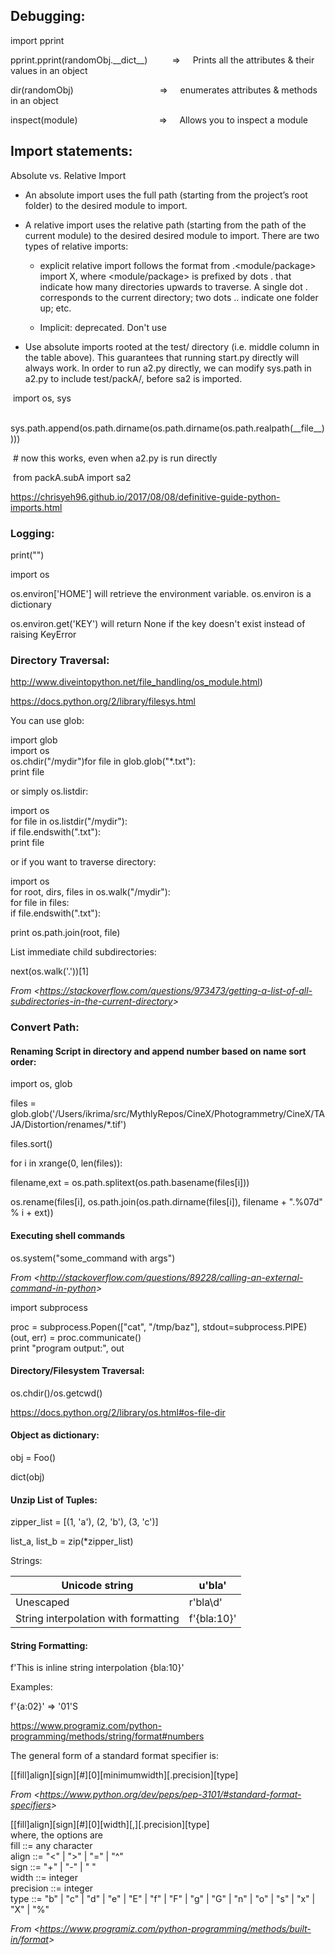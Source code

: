 ## **Debugging:**

import pprint

pprint.pprint(randomObj.\_\_dict\_\_)          =&gt;     Prints all the attributes & their values in an object

dir(randomObj)                                   =&gt;     enumerates attributes & methods in an object

inspect(module)                                 =&gt;     Allows you to inspect a module

## **Import statements:**

Absolute vs. Relative Import

- An absolute import uses the full path (starting from the project’s root folder) to the desired module to import.

- A relative import uses the relative path (starting from the path of the current module) to the desired desired module to import. There are two types of relative imports:

  - explicit relative import follows the format from .&lt;module/package&gt; import X, where &lt;module/package&gt; is prefixed by dots . that indicate how many directories upwards to traverse. A single dot . corresponds to the current directory; two dots .. indicate one folder up; etc.

  - Implicit: deprecated. Don't use

* Use absolute imports rooted at the test/ directory (i.e. middle column in the table above). This guarantees that running start.py directly will always work. In order to run a2.py directly, we can modify sys.path in a2.py to include test/packA/, before sa2 is imported.

​ import os, sys

​ sys.path.append(os.path.dirname(os.path.dirname(os.path.realpath(\_\_file\_\_))))

​ \# now this works, even when a2.py is run directly

​ from packA.subA import sa2

<https://chrisyeh96.github.io/2017/08/08/definitive-guide-python-imports.html>

### **Logging:**

print("")

import os

os.environ\['HOME'\] will retrieve the environment variable. os.environ is a dictionary

os.environ.get('KEY') will return None if the key doesn't exist instead of raising KeyError

### **Directory Traversal:**

<http://www.diveintopython.net/file_handling/os_module.html>)

<https://docs.python.org/2/library/filesys.html>

You can use glob:

import glob  
import os  
os.chdir("/mydir")for file in glob.glob("\*.txt"):  
print file

or simply os.listdir:

import os  
for file in os.listdir("/mydir"):  
if file.endswith(".txt"):  
print file

or if you want to traverse directory:

import os  
for root, dirs, files in os.walk("/mydir"):  
for file in files:  
if file.endswith(".txt"):

print os.path.join(root, file)

List immediate child subdirectories:

next(os.walk('.'))\[1\]

_From &lt;<https://stackoverflow.com/questions/973473/getting-a-list-of-all-subdirectories-in-the-current-directory>&gt;_

### **Convert Path:**

#### **Renaming Script in directory and append number based on name sort order:**

import os, glob

files = glob.glob('/Users/ikrima/src/MythlyRepos/CineX/Photogrammetry/CineX/TAJA/Distortion/renames/\*.tif')

files.sort()

for i in xrange(0, len(files)):

filename,ext = os.path.splitext(os.path.basename(files\[i\]))

os.rename(files\[i\], os.path.join(os.path.dirname(files\[i\]), filename + ".%07d" % i + ext))

#### **Executing shell commands**

os.system("some_command with args")

_From &lt;<http://stackoverflow.com/questions/89228/calling-an-external-command-in-python>&gt;_

import subprocess

proc = subprocess.Popen(\["cat", "/tmp/baz"\], stdout=subprocess.PIPE)  
(out, err) = proc.communicate()  
print "program output:", out

#### **Directory/Filesystem Traversal:**

os.chdir()/os.getcwd()

<https://docs.python.org/2/library/os.html#os-file-dir>

#### **Object as dictionary:**

obj = Foo()

dict(obj)

#### **Unzip List of Tuples:**

zipper_list = \[(1, 'a'), (2, 'b'), (3, 'c')\]

list_a, list_b = zip(\*zipper_list)

Strings:

<table><thead><tr class="header"><th>Unicode string</th><th>u'bla'</th></tr></thead><tbody><tr class="odd"><td>Unescaped</td><td>r'bla\d'</td></tr><tr class="even"><td>String interpolation with formatting</td><td>f'{bla:10}'</td></tr></tbody></table>

#### **String Formatting:**

f'This is inline string interpolation {bla:10}'

Examples:

f'{a:02}' =&gt; '01'S

<https://www.programiz.com/python-programming/methods/string/format#numbers>

The general form of a standard format specifier is:

\[\[fill\]align\]\[sign\]\[\#\]\[0\]\[minimumwidth\]\[.precision\]\[type\]

_From &lt;<https://www.python.org/dev/peps/pep-3101/#standard-format-specifiers>&gt;_

\[\[fill\]align\]\[sign\]\[\#\]\[0\]\[width\]\[,\]\[.precision\]\[type\]  
where, the options are  
fill ::= any character  
align ::= "&lt;" | "&gt;" | "=" | "^"  
sign ::= "+" | "-" | " "  
width ::= integer  
precision ::= integer  
type ::= "b" | "c" | "d" | "e" | "E" | "f" | "F" | "g" | "G" | "n" | "o" | "s" | "x" | "X" | "%"

_From &lt;<https://www.programiz.com/python-programming/methods/built-in/format>&gt;_
